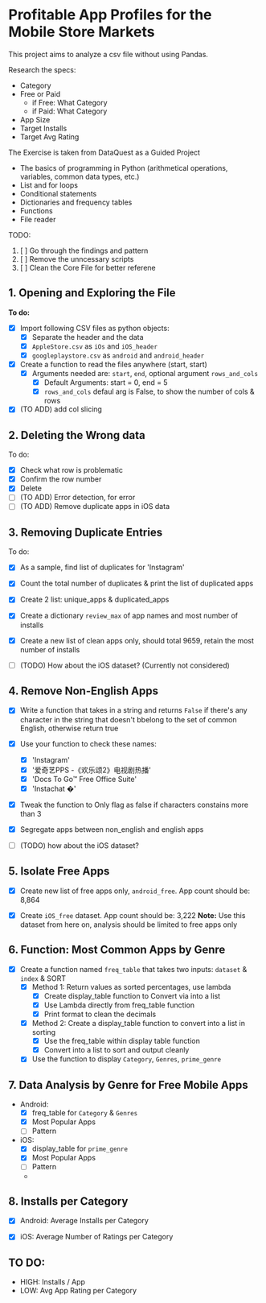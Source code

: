 # Profitable App Profiles for the Mobile Store Markets 

This project aims to analyze a csv file without using Pandas.

Research the specs:
- Category
- Free or Paid
    - if Free: What Category
    - if Paid: What Category
- App Size
- Target Installs
- Target Avg Rating


The Exercise is taken from DataQuest as a Guided Project

* The basics of programming in Python (arithmetical operations, variables, common data types, etc.)
* List and for loops
* Conditional statements
* Dictionaries and frequency tables
* Functions
* File reader


TODO:
1. [ ] Go through the findings and pattern
2. [ ] Remove the unncessary scripts
3. [ ] Clean the Core File for better referene


## 1. Opening and Exploring the File


**To do:**
- [X] Import following CSV files as python objects:
    - [X] Separate the header and the data
    - [X] `AppleStore.csv` as `iOs` and `iOS_header` 
    - [X] `googleplaystore.csv` as `android` and `android_header`
- [X] Create a function to read the files anywhere (start, start)
    - [X] Arguments needed are: `start`, `end`, optional argument `rows_and_cols` 
        - [X] Default Arguments: start = 0, end = 5
        - [X] `rows_and_cols` defaul arg is False, to show the number of cols & rows
- [X] (TO ADD) add col slicing

## 2. Deleting the Wrong data

To do: 
- [X] Check what row is problematic
- [X] Confirm the row number
- [X] Delete
- [ ] (TO ADD) Error detection, for error
- [ ] (TO ADD) Remove duplicate apps in iOS data

## 3. Removing Duplicate Entries

To do:
- [X] As a sample, find list of duplicates for 'Instagram'
- [X] Count the total number of duplicates & print the list of duplicated apps
- [X] Create 2 list: unique_apps & duplicated_apps
- [X] Create a dictionary `review_max` of app names and most number of installs
- [X] Create a new list of clean apps only, should total 9659, retain the most number of installs
- [ ] (TODO) How about the iOS dataset? (Currently not considered)


## 4. Remove Non-English Apps
- [X] Write a function that takes in a string and returns `False` if there's any character in the string that doesn't bbelong to the set of common English, otherwise return true
- [X] Use your function to check these names:
    - [X] 'Instagram'
    - [X] '爱奇艺PPS -《欢乐颂2》电视剧热播'
    - [X] 'Docs To Go™ Free Office Suite'
    - [X] 'Instachat �'
- [X] Tweak the function to Only flag as false if characters constains more than 3
- [X] Segregate apps between non_english and english apps
- [ ] (TODO) how about the iOS dataset?



## 5. Isolate Free Apps
- [X] Create new list of free apps only, `android_free`. App count should be: 8,864
- [X] Create `iOS_free` dataset. App count should be: 3,222
**Note:** Use this dataset from here on, analysis should be limited to free apps only


## 6. Function: Most Common Apps by Genre
- [X] Create a function named `freq_table` that takes two inputs: `dataset` & `index` & SORT
    - [X] Method 1: Return values as sorted percentages, use lambda
        - [X] Create display_table function to Convert via into a list
        - [X] Use Lambda directly from freq_table function
        - [X] Print format to clean the decimals
    - [X] Method 2: Create a display_table function to convert into a list in sorting
        - [X] Use the freq_table within display table function
        - [X] Convert into a list to sort and output cleanly 
    - [X] Use the function to display `Category`, `Genres`, `prime_genre`

## 7. Data Analysis by Genre for Free Mobile Apps
- Android:
    - [X] freq_table for `Category` & `Genres`
    - [X] Most Popular Apps
    - [ ] Pattern
- iOS:
    - [X] display_table for `prime_genre`
    - [X] Most Popular Apps
    - [ ] Pattern
    - 

## 8. Installs per Category
- [X] Android: Average Installs per Category
- [X] iOS: Average Number of Ratings per Category



## TO DO:
- HIGH: Installs / App
- LOW: Avg App Rating per Category








